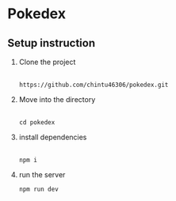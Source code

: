 # Pokedex

## Setup instruction

  1. Clone the project <br><br>
      ```  
      https://github.com/chintu46306/pokedex.git 
      
      ```

    
 2. Move into the directory <br><br>
    ```
    cd pokedex

    ```
3. install dependencies   <br><br>
    ```
    npm i

    ```
4. run the server
    ```
    npm run dev
  
    ```



    

